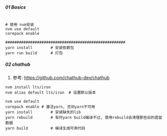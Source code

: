 



##### 01 Basics



```shell

# 使用 nvm安装
nvm use default
corepack enable

#####################################################
yarn install 		# 安装依赖包
yarn run build		# 打包

```





##### 02 chathub

1. 参考: https://github.com/chathub-dev/chathub



```shell
nvm install lts/iron
nvm alias default lts/iron	# 设置默认版本

nvm use default
corepack enable	# 激活yarn, 否则yarn不可用
yarn install		# 安装缺失的lib
yarn rebuild		# 有时yarn build编译不过, 使用rebuild会清理那些旧的遗留数据
yarn build			# 编译生成可用代码

```

